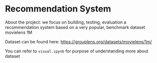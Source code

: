 # Recommendation System

About the project: we focus on building, testing, evaluation a recommendation system based on a very popular, benchmark dataset movielens 1M

Dataset can be found here: https://grouplens.org/datasets/movielens/1m/

You can refer to `visual.ipynb` for purpose of understanding more about dataset
